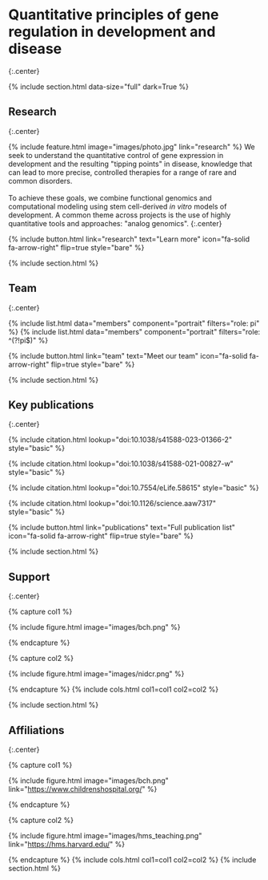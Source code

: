 ---
---

# Quantitative principles of gene regulation in development and disease
{:.center}

{% 
  include section.html
  data-size="full"
  dark=True
%}

## Research
{:.center}

{%
  include feature.html
  image="images/photo.jpg"
  link="research"
%}
We seek to understand the quantitative control of gene expression in development and the resulting "tipping points" in disease, knowledge that can lead to more precise, controlled therapies for a range of rare and common disorders.     
<br>
 To achieve these goals, we combine functional genomics and computational modeling using stem cell-derived _in vitro_ models of development. A common theme across projects is the use of highly quantitative tools and approaches: "analog genomics". 
{:.center}


{%
  include button.html
  link="research"
  text="Learn more"
  icon="fa-solid fa-arrow-right"
  flip=true
  style="bare"
%}

{% include section.html %}

## Team
{:.center}

{% include list.html data="members" component="portrait" filters="role: pi" %}
{% include list.html data="members" component="portrait" filters="role: ^(?!pi$)" %}

{%
  include button.html
  link="team"
  text="Meet our team"
  icon="fa-solid fa-arrow-right"
  flip=true
  style="bare"
%}

{% include section.html %}

## Key publications
{:.center}

{% include citation.html lookup="doi:10.1038/s41588-023-01366-2" style="basic" %}

{% include citation.html lookup="doi:10.1038/s41588-021-00827-w" style="basic" %}

{% include citation.html lookup="doi:10.7554/eLife.58615" style="basic" %}

{% include citation.html lookup="doi:10.1126/science.aaw7317" style="basic" %}

{%
  include button.html
  link="publications"
  text="Full publication list"
  icon="fa-solid fa-arrow-right"
  flip=true
  style="bare"
%}

{% include section.html %}

## Support
{:.center}

{% capture col1 %}

{%
  include figure.html
  image="images/bch.png"
%}

{% endcapture %}

{% capture col2 %}

{%
  include figure.html
  image="images/nidcr.png"
%}

{% endcapture %}
{% include cols.html col1=col1 col2=col2 %}

{% include section.html %}

## Affiliations
{:.center}

{% capture col1 %}

{%
  include figure.html
  image="images/bch.png"
  link="https://www.childrenshospital.org/"
%}

{% endcapture %}

{% capture col2 %}

{%
  include figure.html
  image="images/hms_teaching.png"
  link="https://hms.harvard.edu/"
%}

{% endcapture %}
{% include cols.html col1=col1 col2=col2 %}
{% include section.html %}


